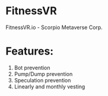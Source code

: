 # FitnessVR
FitnessVR.io - Scorpio Metaverse Corp.

# Features:
1. Bot prevention
2. Pump/Dump prevention
3. Speculation prevention
4. Linearly and monthly vesting 
